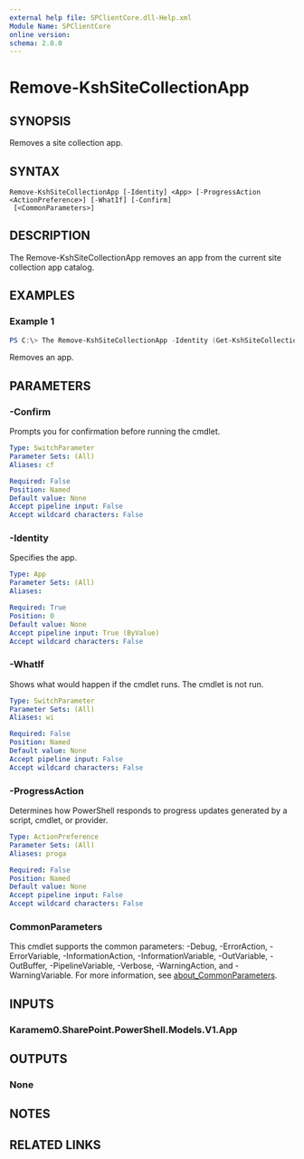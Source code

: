 ```yaml
---
external help file: SPClientCore.dll-Help.xml
Module Name: SPClientCore
online version:
schema: 2.0.0
---
```


# Remove-KshSiteCollectionApp

## SYNOPSIS
Removes a site collection app.

## SYNTAX

```
Remove-KshSiteCollectionApp [-Identity] <App> [-ProgressAction <ActionPreference>] [-WhatIf] [-Confirm]
 [<CommonParameters>]
```

## DESCRIPTION
The Remove-KshSiteCollectionApp removes an app from the current site collection app catalog.

## EXAMPLES

### Example 1
```powershell
PS C:\> The Remove-KshSiteCollectionApp -Identity (Get-KshSiteCollectionApp -AppId 'fdee2390-48bf-409e-956a-20f11a0add59')
```

Removes an app.

## PARAMETERS

### -Confirm
Prompts you for confirmation before running the cmdlet.

```yaml
Type: SwitchParameter
Parameter Sets: (All)
Aliases: cf

Required: False
Position: Named
Default value: None
Accept pipeline input: False
Accept wildcard characters: False
```

### -Identity
Specifies the app.

```yaml
Type: App
Parameter Sets: (All)
Aliases:

Required: True
Position: 0
Default value: None
Accept pipeline input: True (ByValue)
Accept wildcard characters: False
```

### -WhatIf
Shows what would happen if the cmdlet runs. The cmdlet is not run.

```yaml
Type: SwitchParameter
Parameter Sets: (All)
Aliases: wi

Required: False
Position: Named
Default value: None
Accept pipeline input: False
Accept wildcard characters: False
```

### -ProgressAction
Determines how PowerShell responds to progress updates generated by a script, cmdlet, or provider.

```yaml
Type: ActionPreference
Parameter Sets: (All)
Aliases: proga

Required: False
Position: Named
Default value: None
Accept pipeline input: False
Accept wildcard characters: False
```

### CommonParameters
This cmdlet supports the common parameters: -Debug, -ErrorAction, -ErrorVariable, -InformationAction, -InformationVariable, -OutVariable, -OutBuffer, -PipelineVariable, -Verbose, -WarningAction, and -WarningVariable. For more information, see [about_CommonParameters](http://go.microsoft.com/fwlink/?LinkID=113216).

## INPUTS

### Karamem0.SharePoint.PowerShell.Models.V1.App

## OUTPUTS

### None

## NOTES

## RELATED LINKS

